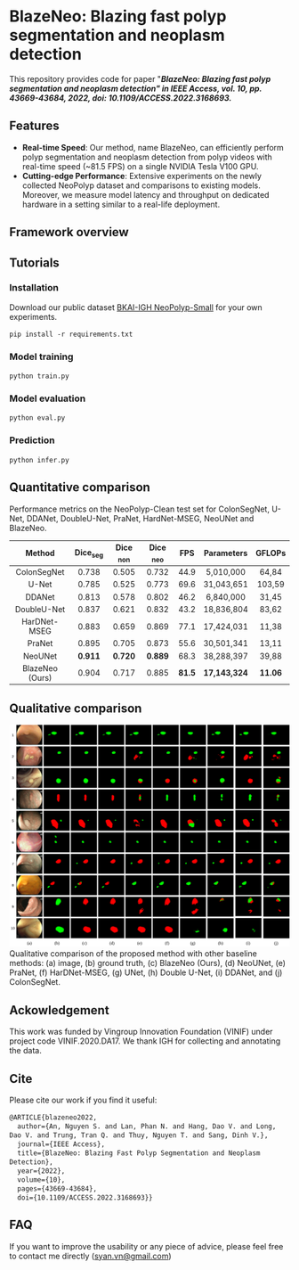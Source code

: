 # BlazeNeo: Blazing fast polyp segmentation and neoplasm detection

This repository provides code for paper "***BlazeNeo: Blazing fast polyp segmentation and neoplasm detection" in IEEE Access, vol. 10, pp. 43669-43684, 2022, doi: 10.1109/ACCESS.2022.3168693.***

## Features

* **Real-time Speed**: Our method, name BlazeNeo, can efficiently perform polyp segmentation and neoplasm detection from polyp videos with real-time speed (~81.5 FPS) on a single NVIDIA Tesla V100 GPU.
* **Cutting-edge Performance**: Extensive experiments on the newly collected NeoPolyp dataset and comparisons to existing models. Moreover, we measure model latency and throughput on dedicated hardware in a setting similar to a real-life deployment.


## Framework overview

## Tutorials

### Installation
Download our public dataset [BKAI-IGH NeoPolyp-Small](https://www.kaggle.com/c/bkai-igh-neopolyp/) for your own experiments.

```
pip install -r requirements.txt
```

### Model training
```
python train.py
```

### Model evaluation
```
python eval.py
```

### Prediction
```
python infer.py
```

## Quantitative comparison

Performance metrics on the NeoPolyp-Clean test set for ColonSegNet, U-Net, DDANet, DoubleU-Net, PraNet, HardNet-MSEG, NeoUNet and BlazeNeo.

|     Method      | Dice<sub>seg</sub> | Dice <sub> non </sub> | Dice <sub> neo </sub> |   FPS    |   Parameters   |  GFLOPs   |
| :-------------: | :----------------: | :-------------------: | :-------------------: | :------: | :------------: | :-------: |
|   ColonSegNet   |       0.738        |         0.505         |         0.732         |   44.9   |   5,010,000    |   64,84   |
|      U-Net      |       0.785        |         0.525         |         0.773         |   69.6   |   31,043,651   |  103,59   |
|     DDANet      |       0.813        |         0.578         |         0.802         |   46.2   |   6,840,000    |   31,45   |
|   DoubleU-Net   |       0.837        |         0.621         |         0.832         |   43.2   |   18,836,804   |   83,62   |
|  HarDNet-MSEG   |       0.883        |         0.659         |         0.869         |   77.1   |   17,424,031   |   11,38   |
|     PraNet      |       0.895        |         0.705         |         0.873         |   55.6   |   30,501,341   |   13,11   |
|     NeoUNet     |     **0.911**      |       **0.720**       |       **0.889**       |   68.3   |   38,288,397   |   39,88   |
| BlazeNeo (Ours) |       0.904        |         0.717         |         0.885         | **81.5** | **17,143,324** | **11.06** |


## Qualitative comparison
![](images/compare_models.png)
Qualitative comparison of the proposed method with other baseline methods: (a) image, (b) ground truth, (c) BlazeNeo (Ours), (d) NeoUNet, (e) PraNet, (f) HarDNet-MSEG, (g) UNet, (h) Double U-Net, (i) DDANet, and (j) ColonSegNet.

## Ackowledgement

This work was funded by Vingroup Innovation Foundation (VINIF) under project code VINIF.2020.DA17. We thank IGH for collecting and annotating the data.

## Cite
Please cite our work if you find it useful:
```
@ARTICLE{blazeneo2022,
  author={An, Nguyen S. and Lan, Phan N. and Hang, Dao V. and Long, Dao V. and Trung, Tran Q. and Thuy, Nguyen T. and Sang, Dinh V.},
  journal={IEEE Access}, 
  title={BlazeNeo: Blazing Fast Polyp Segmentation and Neoplasm Detection}, 
  year={2022},
  volume={10},
  pages={43669-43684},
  doi={10.1109/ACCESS.2022.3168693}}
```

## FAQ

If you want to improve the usability or any piece of advice, please feel free to contact me directly (syan.vn@gmail.com)
